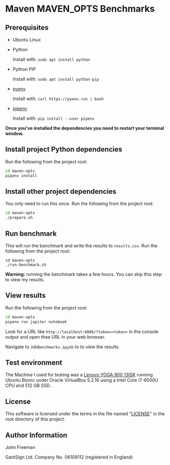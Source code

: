 # Maven MAVEN_OPTS Benchmarks

## Prerequisites

* Ubuntu Linux

* Python

    Install with: `sudo apt install python`

* Python PIP

    Install with: `sudo apt install python-pip`

* [pyenv](https://github.com/pyenv/pyenv)

    Install with: `curl https://pyenv.run | bash`

* [pipenv](https://github.com/pypa/pipenv)

    Install with: `pip install --user pipenv`

**Once you've installed the dependencies you need to restart your terminal window.**

## Install project Python dependencies

Run the following from the project root:

```bash
cd maven-opts
pipenv install
```

## Install other project dependencies

You only need to run this once. Run the following from the project root:

```bash
cd maven-opts
./prepare.sh
```

## Run benchmark

This will run the benchmark and write the results to `results.csv`. Run the
following from the project root:

```
cd maven-opts
./run-benchmark.sh
```

**Warning:** running the benchmark takes a few hours. You can skip this step to
view my results.

## View results

Run the following from the project root:

```bash
cd maven-opts
pipenv run jupiter notebook
```

Look for a URL like `http://localhost:8888/?token=<token>` in the console output
and open thee URL in your web browser.

Navigate to `JdkBenchmarks.ipynb` to to view the results.

## Test environment

The Machine I used for testing was a
[Lenovo YOGA 900 13ISK](https://www.notebookcheck.net/Lenovo-Yoga-900-13ISK-Convertible-Review.154217.0.html)
running Ubuntu Bionic under Oracle VirtualBox 5.2.16 using a Intel Core i7-6500U
CPU and 512 GB SSD.

## License

This software is licensed under the terms in the file named "[LICENSE](LICENSE)"
in the root directory of this project.

## Author Information

John Freeman

GantSign Ltd.
Company No. 06109112 (registered in England)
